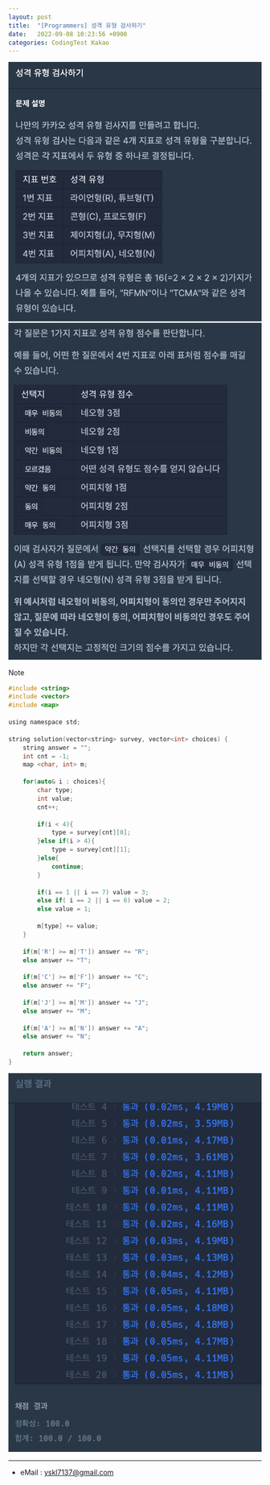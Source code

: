 ```yaml
---
layout: post
title:  "[Programmers] 성격 유형 검사하기"
date:   2022-09-08 10:23:56 +0900
categories: CodingTest Kakao
---
```


![Scr2](/img/220908/220908_1Scr2.png)
![Scr3](/img/220908/220908_1Scr3.png)

Note <br>

~~~ c
#include <string>
#include <vector>
#include <map>

using namespace std;

string solution(vector<string> survey, vector<int> choices) {
    string answer = "";
    int cnt = -1;
    map <char, int> m;
    
    for(auto& i : choices){
        char type;
        int value;
        cnt++;
        
        if(i < 4){
            type = survey[cnt][0];
        }else if(i > 4){
            type = survey[cnt][1];
        }else{
            continue;
        }
        
        if(i == 1 || i == 7) value = 3;
        else if( i == 2 || i == 6) value = 2;
        else value = 1;
        
        m[type] += value;
    }
    
    if(m['R'] >= m['T']) answer += "R";
    else answer += "T";
    
    if(m['C'] >= m['F']) answer += "C";
    else answer += "F";
    
    if(m['J'] >= m['M']) answer += "J";
    else answer += "M";
    
    if(m['A'] >= m['N']) answer += "A";
    else answer += "N";
    
    return answer;
}
~~~

![Scr1](/img/220908/220908_1Scr1.png)

***
* eMail : <yskl7137@gmail.com>
